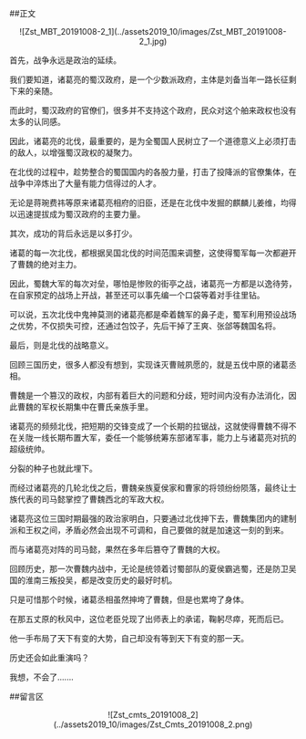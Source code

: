 ##正文

 <div align="center">![Zst_MBT_20191008-2_1](../assets2019_10/images/Zst_MBT_20191008-2_1.jpg)</div>

首先，战争永远是政治的延续。

我们要知道，诸葛亮的蜀汉政府，是一个少数派政府，主体是刘备当年一路长征剩下来的亲随。

而此时，蜀汉政府的官僚们，很多并不支持这个政府，民众对这个舶来政权也没有太多的认同感。

因此，诸葛亮的北伐，最重要的，是为全蜀国人民树立了一个道德意义上必须打击的敌人，以增强蜀汉政权的凝聚力。

在北伐的过程中，趁势整合的蜀国国内的各股力量，打击了投降派的官僚集体，在战争中淬炼出了大量有能力信得过的人才。

无论是蒋琬费祎等原来诸葛亮相府的旧臣，还是在北伐中发掘的麒麟儿姜维，均得以迅速提拔成为蜀汉政府的主要力量。


其次，成功的背后永远是以多打少。

诸葛的每一次北伐，都根据吴国北伐的时间范围来调整，这使得蜀军每一次都避开了曹魏的绝对主力。

因此，蜀魏大军的每次对垒，哪怕是惨败的街亭之战，诸葛亮一方都是以逸待劳，在自家预定的战场上开战，甚至还可以事先编一个口袋等着对手往里钻。

可以说，五次北伐中鬼神莫测的诸葛亮都是牵着魏军的鼻子走，蜀军利用预设战场之优势，不仅损失可控，还通过包饺子，先后干掉了王爽、张郃等魏国名将。


最后，则是北伐的战略意义。

回顾三国历史，很多人都没有想到，实现诛灭曹贼夙愿的，就是五伐中原的诸葛丞相。

曹魏是一个篡汉的政权，内部有着巨大的问题和分歧，短时间内没有办法消化，因此曹魏的军权长期集中在曹氏亲族手里。

诸葛亮的频频北伐，把短期的交锋变成了一个长期的拉锯战，这就使得曹魏不得不在关陇一线长期布置大军，委任一个能够统筹东部诸军事，能力上与诸葛亮对抗的超级统帅。

分裂的种子也就此埋下。

而经过诸葛亮的几轮北伐之后，曹魏亲族夏侯家和曹家的将领纷纷陨落，最终让士族代表的司马懿掌控了曹魏西北的军政大权。

诸葛亮这位三国时期最强的政治家明白，只要通过北伐抻下去，曹魏集团内的建制派和王权之间，矛盾必然会出现不可调和，自己要做的就是加速这一刻的到来。

而与诸葛亮对阵的司马懿，果然在多年后篡夺了曹魏的大权。

回顾历史，那一次曹魏内战中，无论是统领着讨蜀部队的夏侯霸逃蜀，还是防卫吴国的淮南三叛投吴，都是改变历史的最好时机。

只是可惜那个时候，诸葛丞相虽然抻垮了曹魏，但是也累垮了身体。

在那五丈原的秋风中，这位老臣兑现了出师表上的承诺，鞠躬尽瘁，死而后已。

他一手布局了天下有变的大势，自己却没有等到天下有变的那一天。

历史还会如此重演吗？

我想，不会了.......

##留言区
 <div align="center">![Zst_cmts_20191008_2](../assets2019_10/images/Zst_Cmts_20191008_2.png)</div>